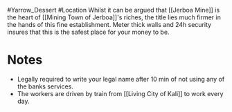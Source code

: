 #Yarrow_Dessert #Location 
Whilst it can be argued that [[Jerboa Mine]] is the heart of [[Mining Town of Jerboa]]'s riches, the title lies much firmer in the hands of this fine establishment. Meter thick walls and 24h security insures that this is the safest place for your money to be. 
# Notes
- Legally required to write your legal name after 10 min of not using any of the banks services.
- The workers are driven by train from [[Living City of Kali]] to work every day.